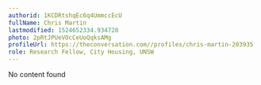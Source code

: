 ```yaml
---
authorid: 1KCDRtshqEc6q4UmmccEcU
fullName: Chris Martin
lastmodified: 1524652334.934728
photo: 2pRtJPUeVOcCeUoQqksAMg
profileUrl: https://theconversation.com//profiles/chris-martin-203935
role: Research Fellow, City Housing, UNSW
---
```

No content found